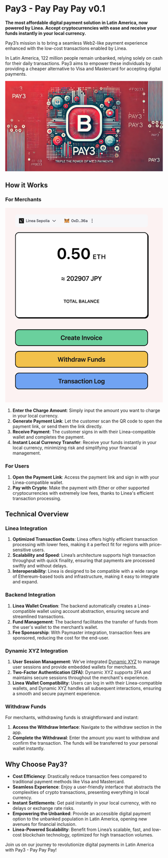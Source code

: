 # Pay3 - Pay Pay Pay v0.1

**The most affordable digital payment solution in Latin America, now powered by Linea. Accept cryptocurrencies with ease and receive your funds instantly in your local currency.**

Pay3’s mission is to bring a seamless Web2-like payment experience enhanced with the low-cost transactions enabled by Linea.

In Latin America, 122 million people remain unbanked, relying solely on cash for their daily transactions. Pay3 aims to empower these individuals by providing a cheaper alternative to Visa and Mastercard for accepting digital payments.

![Pay3 App Promotion Landscape](imgs/Pay3%20App%20Promotion%20Landscape.png)

## How it Works

### For Merchants

   ![Crypto Wallet Balance](imgs/Crypto%20Wallet%20Balance.png)

1. **Enter the Charge Amount**: Simply input the amount you want to charge in your local currency.
2. **Generate Payment Link**: Let the customer scan the QR code to open the payment link, or send them the link directly.
3. **Receive Payment**: The customer signs in with their Linea-compatible wallet and completes the payment.
4. **Instant Local Currency Transfer**: Receive your funds instantly in your local currency, minimizing risk and simplifying your financial management.

### For Users

1. **Open the Payment Link**: Access the payment link and sign in with your Linea-compatible wallet.
2. **Pay with Crypto**: Make the payment with Ether or other supported cryptocurrencies with extremely low fees, thanks to Linea's efficient transaction processing.

## Technical Overview

### Linea Integration

1. **Optimized Transaction Costs**: Linea offers highly efficient transaction processing with lower fees, making it a perfect fit for regions with price-sensitive users.
2. **Scalability and Speed**: Linea’s architecture supports high transaction throughput with quick finality, ensuring that payments are processed swiftly and without delays.
3. **Interoperability**: Linea is designed to be compatible with a wide range of Ethereum-based tools and infrastructure, making it easy to integrate and expand.

### Backend Integration

1. **Linea Wallet Creation**: The backend automatically creates a Linea-compatible wallet using account abstraction, ensuring secure and streamlined transactions.
2. **Fund Management**: The backend facilitates the transfer of funds from the user's wallet to the merchant’s wallet.
3. **Fee Sponsorship**: With Paymaster integration, transaction fees are sponsored, reducing the cost for the end-user.

### Dynamic XYZ Integration

1. **User Session Management**: We’ve integrated [Dynamic XYZ](https://app.dynamic.xyz/) to manage user sessions and provide embedded wallets for merchants.
2. **Two-Factor Authentication (2FA)**: Dynamic XYZ supports 2FA and maintains secure sessions throughout the merchant's experience.
3. **Linea Wallet Compatibility**: Users can log in with their Linea-compatible wallets, and Dynamic XYZ handles all subsequent interactions, ensuring a smooth and secure payment experience.

### Withdraw Funds

For merchants, withdrawing funds is straightforward and instant:

1. **Access the Withdraw Interface**: Navigate to the withdraw section in the app.
2. **Complete the Withdrawal**: Enter the amount you want to withdraw and confirm the transaction. The funds will be transferred to your personal wallet instantly.

## Why Choose Pay3?

- **Cost Efficiency**: Drastically reduce transaction fees compared to traditional payment methods like Visa and Mastercard.
- **Seamless Experience**: Enjoy a user-friendly interface that abstracts the complexities of crypto transactions, presenting everything in local currency.
- **Instant Settlements**: Get paid instantly in your local currency, with no delays or exchange rate risks.
- **Empowering the Unbanked**: Provide an accessible digital payment option to the unbanked population in Latin America, opening new avenues for financial inclusion.
- **Linea-Powered Scalability**: Benefit from Linea’s scalable, fast, and low-cost blockchain technology, optimized for high transaction volumes.

Join us on our journey to revolutionize digital payments in Latin America with Pay3 - Pay Pay Pay!
